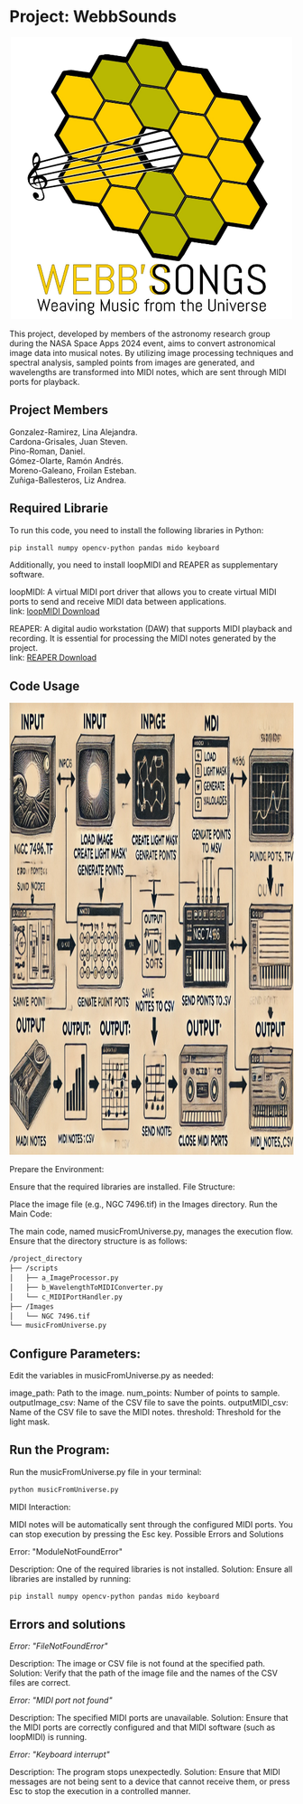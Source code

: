 # Project: WebbSounds

<p align="center"> <img src="logo.jpeg" width="500" height="500" /> </p>

This project, developed by members of the astronomy research group during the NASA Space Apps 2024 event, aims to convert astronomical image data into musical notes. By utilizing image processing techniques and spectral analysis, sampled points from images are generated, and wavelengths are transformed into MIDI notes, which are sent through MIDI ports for playback.

## Project Members

Gonzalez-Ramirez, Lina Alejandra.  
Cardona-Grisales, Juan Steven.  
Pino-Roman, Daniel.  
Gómez-Olarte, Ramón Andrés.  
Moreno-Galeano, Froilan Esteban.  
Zuñiga-Ballesteros, Liz Andrea. 


## Required Librarie

To run this code, you need to install the following libraries in Python:

```bash
pip install numpy opencv-python pandas mido keyboard
```

Additionally, you need to install loopMIDI and REAPER as supplementary software.

  loopMIDI: A virtual MIDI port driver that allows you to create virtual MIDI ports to send and receive MIDI data between applications.  
  link: [loopMIDI Download](https://www.tobias-erichsen.de/software/loopmidi.html)

  REAPER: A digital audio workstation (DAW) that supports MIDI playback and recording. It is essential for processing the MIDI notes generated by the project.  
  link: [REAPER Download](https://www.reaper.fm/)

## Code Usage

<p align="center"> <img src="Methodology.webp" width="1000" height="800" /> </p>


Prepare the Environment:

Ensure that the required libraries are installed.
File Structure:

Place the image file (e.g., NGC 7496.tif) in the Images directory.
Run the Main Code:

The main code, named musicFromUniverse.py, manages the execution flow. Ensure that the directory structure is as follows:

```bash
/project_directory
├── /scripts
│   ├── a_ImageProcessor.py
│   ├── b_WavelengthToMIDIConverter.py
│   └── c_MIDIPortHandler.py
├── /Images
│   └── NGC 7496.tif
└── musicFromUniverse.py
```

## Configure Parameters:

Edit the variables in musicFromUniverse.py as needed:

  image_path: Path to the image.
  num_points: Number of points to sample.
  outputImage_csv: Name of the CSV file to save the points.
  outputMIDI_csv: Name of the CSV file to save the MIDI notes.
  threshold: Threshold for the light mask.

## Run the Program:

Run the musicFromUniverse.py file in your terminal:

```bash
python musicFromUniverse.py
```

MIDI Interaction:

MIDI notes will be automatically sent through the configured MIDI ports. You can stop execution by pressing the Esc key.
Possible Errors and Solutions

Error: "ModuleNotFoundError"

Description: One of the required libraries is not installed.
Solution: Ensure all libraries are installed by running:

```bash
pip install numpy opencv-python pandas mido keyboard
```
## Errors and solutions

*Error: "FileNotFoundError"*

Description: The image or CSV file is not found at the specified path.
Solution: Verify that the path of the image file and the names of the CSV files are correct.

*Error: "MIDI port not found"*

Description: The specified MIDI ports are unavailable.
Solution: Ensure that the MIDI ports are correctly configured and that MIDI software (such as loopMIDI) is running.

*Error: "Keyboard interrupt"*

Description: The program stops unexpectedly.
Solution: Ensure that MIDI messages are not being sent to a device that cannot receive them, or press Esc to stop the execution in a controlled manner.
